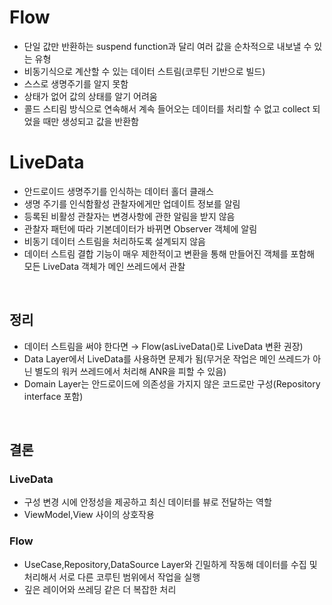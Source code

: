 # Flow

- 단일 값만 반환하는 suspend function과 달리 여러 값을 순차적으로 내보낼 수 있는 유형
- 비동기식으로 계산할 수 있는 데이터 스트림(코루틴 기반으로 빌드)
- 스스로 생명주기를 알지 못함
- 상태가 없어 값의 상태를 알기 어려움
- 콜드 스티림 방식으로 연속해서 계속 들어오는 데이터를 처리할 수 없고 collect 되었을 때만 생성되고 값을 반환함

# LiveData

- 안드로이드 생명주기를 인식하는 데이터 홀더 클래스
- 생명 주기를 인식함활성 관찰자에게만 업데이트 정보를 알림
- 등록된 비활성 관찰자는 변경사항에 관한 알림을 받지 않음
- 관찰자 패턴에 따라 기본데이터가 바뀌면 Observer 객체에 알림
- 비동기 데이터 스트림을 처리하도록 설계되지 않음
- 데이터 스트림 결합 기능이 매우 제한적이고 변환을 통해 만들어진 객체를 포함해 모든 LiveData 객체가 메인 쓰레드에서 관찰

<br>

## 정리

- 데이터 스트림을 써야 한다면 → Flow(asLiveData()로 LiveData 변환 권장)
- Data Layer에서 LiveData를 사용하면 문제가 됨(무거운 작업은 메인 쓰레드가 아닌 별도의 워커 쓰레드에서 처리해 ANR을 피할 수 있음)
- Domain Layer는 안드로이드에 의존성을 가지지 않은 코드로만 구성(Repository interface 포함)

<br>

## 결론
### LiveData

- 구성 변경 시에 안정성을 제공하고 최신 데이터를 뷰로 전달하는 역할
- ViewModel,View 사이의 상호작용

### Flow

- UseCase,Repository,DataSource Layer와 긴밀하게 작동해 데이터를 수집 및 처리해서 서로 다른 코루틴 범위에서 작업을 실행
- 깊은 레이어와 쓰레딩 같은 더 복잡한 처리
